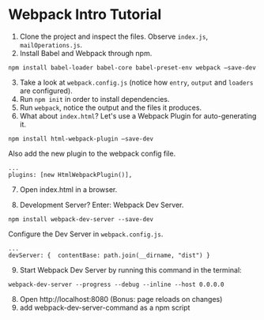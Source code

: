 # Webpack Intro Tutorial

1. Clone the project and inspect the files. Observe `index.js`, `mailOperations.js`.
2. Install Babel and Webpack through npm.
```
npm install babel-loader babel-core babel-preset-env webpack —save-dev
```
3. Take a look at `webpack.config.js` (notice how `entry`, `output` and `loaders` are configured).
4. Run `npm init` in order to install dependencies.
5. Run `webpack`, notice the output and the files it produces.
6. What about `index.html`?
Let's use a Webpack Plugin for auto-generating it.

```npm install html-webpack-plugin —save-dev```

Also add the new plugin to the webpack config file.

```
...
plugins: [new HtmlWebpackPlugin()],
```

7. Open index.html in a browser.

8. Development Server? Enter: Webpack Dev Server.

```
npm install webpack-dev-server --save-dev
```

Configure the Dev Server in `webpack.config.js`.
```
...
devServer: {  contentBase: path.join(__dirname, "dist") }
```

9. Start Webpack Dev Server by running this command in the terminal:

```
webpack-dev-server --progress --debug --inline --host 0.0.0.0
```

8. Open http://localhost:8080
    (Bonus: page reloads on changes)
9. add webpack-dev-server-command as a npm script
